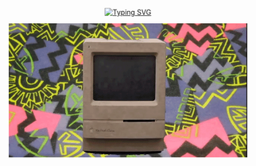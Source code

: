 <p align="center">
  <a href="https://git.io/typing-svg"><img src="https://readme-typing-svg.demolab.com?font=Fira+Code&duration=7000&pause=1000&color=199F13&center=true&width=450&lines=Hi%2C+Welcome+To+My+Github+Profile." alt="Typing SVG" /></a>
 </p>

<p align="center">
  <img src="retro_pc.gif" alt="animated" />
</p>

